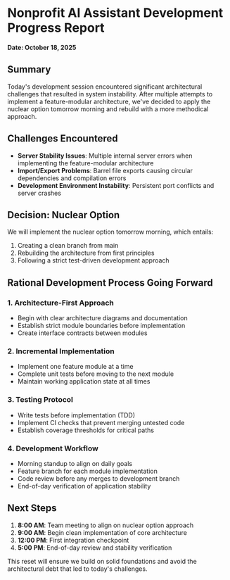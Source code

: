 # Nonprofit AI Assistant Development Progress Report
**Date: October 18, 2025**

## Summary
Today's development session encountered significant architectural challenges that resulted in system instability. After multiple attempts to implement a feature-modular architecture, we've decided to apply the nuclear option tomorrow morning and rebuild with a more methodical approach.

## Challenges Encountered
- **Server Stability Issues**: Multiple internal server errors when implementing the feature-modular architecture
- **Import/Export Problems**: Barrel file exports causing circular dependencies and compilation errors
- **Development Environment Instability**: Persistent port conflicts and server crashes

## Decision: Nuclear Option
We will implement the nuclear option tomorrow morning, which entails:
1. Creating a clean branch from main
2. Rebuilding the architecture from first principles
3. Following a strict test-driven development approach

## Rational Development Process Going Forward

### 1. Architecture-First Approach
- Begin with clear architecture diagrams and documentation
- Establish strict module boundaries before implementation
- Create interface contracts between modules

### 2. Incremental Implementation
- Implement one feature module at a time
- Complete unit tests before moving to the next module
- Maintain working application state at all times

### 3. Testing Protocol
- Write tests before implementation (TDD)
- Implement CI checks that prevent merging untested code
- Establish coverage thresholds for critical paths

### 4. Development Workflow
- Morning standup to align on daily goals
- Feature branch for each module implementation
- Code review before any merges to development branch
- End-of-day verification of application stability

## Next Steps
1. **8:00 AM**: Team meeting to align on nuclear option approach
2. **9:00 AM**: Begin clean implementation of core architecture
3. **12:00 PM**: First integration checkpoint
4. **5:00 PM**: End-of-day review and stability verification

This reset will ensure we build on solid foundations and avoid the architectural debt that led to today's challenges.
